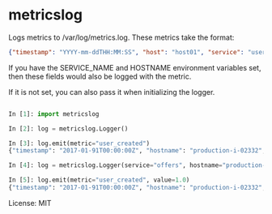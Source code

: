 metricslog
===========

Logs metrics to /var/log/metrics.log. These metrics take the format:

```json
{"timestamp": "YYYY-mm-ddTHH:MM:SS", "host": "host01", "service": "users", "metric":"foo.bar", "value": 1.0}
```


If you have the SERVICE_NAME and HOSTNAME environment variables set, then these fields would also be logged with the metric.

If it is not set, you can also pass it when initializing the logger.

```python

In [1]: import metricslog

In [2]: log = metricslog.Logger()

In [3]: log.emit(metric="user_created")
{"timestamp": "2017-01-91T00:00:00Z", "hostname": "production-i-02332", "service": "users", "metric":"user_created", "value": 1.0}

In [4]: log = metricslog.Logger(service="offers", hostname="production-i-02332")

In [5]: log.emit(metric="user_created", value=1.0)
{"timestamp": "2017-01-91T00:00:00Z", "hostname": "production-i-02332", "service": "offers", "metric":"user_created", "value": 1.0}


```

License: MIT
